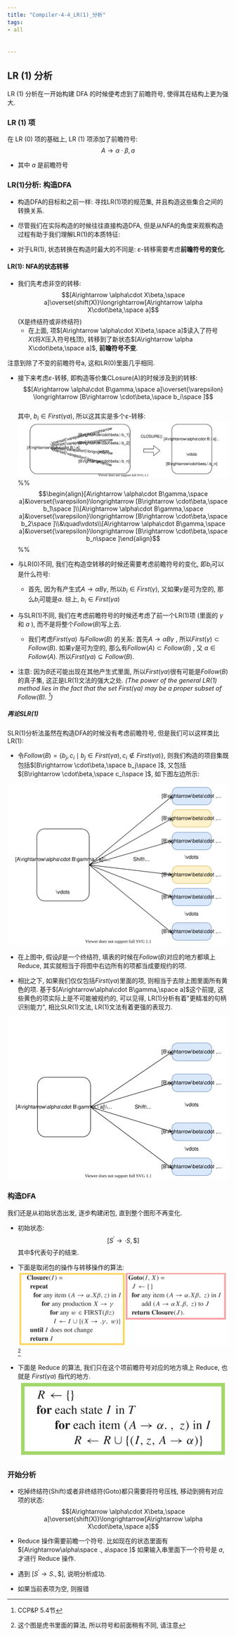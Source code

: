 ```yaml
---
title: "Compiler-4-4_LR(1)_分析"
tags:
- all


---
```

## LR (1) 分析

LR (1) 分析在一开始构建 DFA 的时候便考虑到了前瞻符号, 使得其在结构上更为强大.

### LR (1) 项

在 LR (0) 项的基础上, LR (1) 项添加了前瞻符号:
$$A\rightarrow \alpha\cdot \beta, a $$

- 其中 $a$ 是前瞻符号

### LR(1)分析: 构造DFA

- 构造DFA的目标和之前一样: 寻找LR(1)项的规范集, 并且构造这些集合之间的转换关系.

- 尽管我们在实际构造的时候往往直接构造DFA, 但是从NFA的角度来观察构造过程有助于我们理解LR(1)的本质特征:

- 对于LR(1), 状态转换在构造时最大的不同是: $\varepsilon$-转移需要考虑**前瞻符号的变化**.

#### LR(1): NFA的状态转移

- 我们先考虑非空的转移:
 $$[A\rightarrow \alpha\cdot X\beta,\space a]\overset{shift(X)}\longrightarrow[A\rightarrow \alpha X\cdot\beta,\space a]$$ (X是终结符或非终结符)
  - 在上面, 项$[A\rightarrow \alpha\cdot X\beta,\space a]$读入了符号$X$(将$X$压入符号栈顶), 转移到了新状态$[A\rightarrow \alpha X\cdot\beta,\space a]$, **前瞻符号不变**.

注意到除了不变的前瞻符号a, 这和LR(0)里面几乎相同.

- 接下来考虑$\varepsilon$-转移, 即构造等价集CLosure(A)的时候涉及到的转移:
 $$[A\rightarrow \alpha\cdot B\gamma,\space a]\overset{\varepsilon}
 \longrightarrow
 [B\rightarrow \cdot\beta,\space b_i\space ]$$  
 其中, $b_i\in First(\gamma a)$, 所以这其实是多个$\varepsilon$-转移:
 ![LR(1) Transition Closure](notes/2021/2021.10/assets/LR(1)%20Transition%20Closure.svg)
%%$$\begin{align}[A\rightarrow \alpha\cdot B\gamma,\space a]&\overset{\varepsilon}\longrightarrow [B\rightarrow \cdot\beta,\space b_1\space ]\\[A\rightarrow \alpha\cdot B\gamma,\space a]&\overset{\varepsilon}\longrightarrow [B\rightarrow \cdot\beta,\space b_2\space ]\\&\quad\vdots\\[A\rightarrow \alpha\cdot B\gamma,\space a]&\overset{\varepsilon}\longrightarrow [B\rightarrow \cdot\beta,\space b_n\space ]\end{align}$$%%
- 与LR(0)不同, 我们在构造空转移的时候还需要考虑前瞻符号的变化, 即$b_i$可以是什么符号:
  - 首先, 因为有产生式$A\rightarrow \alpha B\gamma$, 所以$b_i\in First(\gamma)$, 又如果$\gamma$是可为空的, 那么$b_i$可能是$a$. 综上, $b_i\in First(\gamma a)$

- 与SLR(1)不同, 我们在考虑前瞻符号的时候还考虑了前一个LR(1)项 (里面的 $\gamma$ 和 $a$ ), 而不是将整个$Follow(B)$写上去.
  - 我们考虑$First(\gamma a)$ 与$Follow(B)$ 的关系:
  首先$A\rightarrow \alpha B\gamma$ , 所以$First(\gamma)\subset Follow(B)$. 如果$\gamma$是可为空的, 那么有$Follow(A)\subset Follow(B)$ , 又 $a\in Follow(A)$. 所以$First(\gamma a)\subseteq Follow(B)$.
- 注意: 因为$B$还可能出现在其他产生式里面, 所以$First(\gamma a)$很有可能是$Follow(B)$的真子集, 这正是LR(1)文法的强大之处.
  *(The power of the general LR(1) method lies in the fact that the set $First(\gamma a)$ may be a proper subset of $Follow(B)$. [^6])*

##### 再论SLR(1)

SLR(1)分析法虽然在构造DFA的时候没有考虑前瞻符号, 但是我们可以这样类比LR(1):

- 令$Follow(B)=\{b_j, c_i\mid b_j\in First(\gamma a), c_i\notin First(\gamma a)\}$, 则我们构造的项目集既包括$[B\rightarrow \cdot\beta,\space b_j\space ]$, 又包括 $[B\rightarrow \cdot\beta,\space c_i\space ]$, 如下图左边所示:

 ![SLR(1) Transition States](notes/2021/2021.10/assets/SLR(1)%20Transition%20States.svg)

- 在上图中, 假设$\beta$是一个终结符,  填表的时候在$Follow(B)$对应的地方都填上Reduce, 其实就相当于将图中右边所有的项都当成要规约的项.

- 相比之下, 如果我们仅仅包括$First(\gamma a)$里面的项, 则相当于去除上图里面所有黄色的项. 基于$[A\rightarrow\alpha\cdot B\gamma,\space a]$这个前提, 这些黄色的项实际上是不可能被规约的, 可以见得, LR(1)分析有着"更精准的句柄识别能力", 相比SLR(1)文法, LR(1)文法有着更强的表现力.

 ![LR(1) Transition States](notes/2021/2021.10/assets/LR(1)%20Transition%20States.svg)

### 构造DFA

我们还是从初始状态出发, 逐步构建闭包, 直到整个图形不再变化.

- 初始状态:
 $$[S^\prime\rightarrow\cdot S, \$]$$
 其中$代表句子的结束.

- 下面是取闭包的操作与转移操作的算法:
![](notes/2021/2021.10/assets/Pasted%20image%2020211109222126.png)[^7]

- 下面是 Reduce 的算法, 我们只在这个项前瞻符号对应的地方填上 Reduce, 也就是 $First (\gamma a)$ 指代的地方.
![400](notes/2021/2021.10/assets/Pasted%20image%2020211109222451.png)

### 开始分析

- 吃掉终结符(Shift)或者非终结符(Goto)都只需要将符号压栈, 移动到拥有对应项的状态:
 $$[A\rightarrow \alpha\cdot X\beta,\space a]\overset{shift(X)}\longrightarrow[A\rightarrow \alpha X\cdot\beta,\space a]$$
- Reduce 操作需要前瞻一个符号. 比如现在的状态里面有 $[A\rightarrow\alpha\space ., a\space ]$ 如果输入串里面下一个符号是 $a$, 才进行 Reduce 操作.

- 遇到 $[S^′ → S., \$]$, 说明分析成功.

- 如果当前表项为空, 则报错

[^6]: CCP&P 5.4节
[^7]: 这个图是虎书里面的算法, 所以符号和前面稍有不同, 请注意
